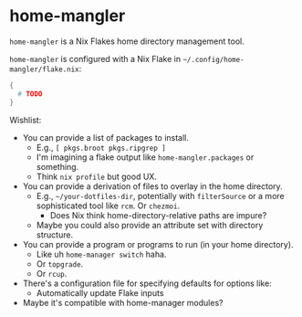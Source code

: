 # home-mangler

`home-mangler` is a Nix Flakes home directory management tool.

`home-mangler` is configured with a Nix Flake in `~/.config/home-mangler/flake.nix`:

```nix
{
  # TODO
}
```

Wishlist:

- You can provide a list of packages to install.
  - E.g., `[ pkgs.broot pkgs.ripgrep ]`
  - I'm imagining a flake output like `home-mangler.packages` or something.
  - Think `nix profile` but good UX.
- You can provide a derivation of files to overlay in the home directory.
  - E.g., `~/your-dotfiles-dir`, potentially with `filterSource` or a more
    sophisticated tool like `rcm`. Or `chezmoi`.
    - Does Nix think home-directory-relative paths are impure?
  - Maybe you could also provide an attribute set with directory structure.
- You can provide a program or programs to run (in your home directory).
  - Like uh `home-manager switch` haha.
  - Or `topgrade`.
  - Or `rcup`.
- There's a configuration file for specifying defaults for options like:
  - Automatically update Flake inputs
- Maybe it's compatible with home-manager modules?
